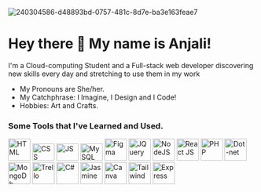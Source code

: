 
![240304586-d48893bd-0757-481c-8d7e-ba3e163feae7](https://github.com/AnjiCodes/AnjiCodes/assets/123791534/f8c21b41-40b0-429b-8c11-8eea13acee17)

# Hey there 👻 My name is Anjali!
<p> I'm a Cloud-computing Student and a Full-stack web developer discovering new skills every day and stretching to use them in my work </p>

- My Pronouns are She/her. <br>
- My Catchphrase: I Imagine, I Design and I Code! <br>
- Hobbies: Art and Crafts.

### Some Tools that I've Learned and Used.
<p align="left">
<img src="https://cdn.jsdelivr.net/gh/devicons/devicon/icons/html5/html5-plain-wordmark.svg" alt="HTML" width="45" height="45"/>
<img src="https://cdn.jsdelivr.net/gh/devicons/devicon/icons/css3/css3-original-wordmark.svg" alt="CSS" width="45" height="35"/>
<img src="https://cdn.jsdelivr.net/gh/devicons/devicon/icons/javascript/javascript-original.svg" alt="JS" width="45" height="35" />
<img src="https://cdn.jsdelivr.net/gh/devicons/devicon/icons/mysql/mysql-original-wordmark.svg" alt="MySQL" width="45" height="35" />
<img src="https://cdn.jsdelivr.net/gh/devicons/devicon/icons/figma/figma-original.svg" alt="Figma" width="45" height="45"/>
<img src="https://cdn.jsdelivr.net/gh/devicons/devicon/icons/jquery/jquery-original-wordmark.svg" alt="JQuery" width="45" height="45" />      
<img src="https://cdn.jsdelivr.net/gh/devicons/devicon/icons/nodejs/nodejs-original-wordmark.svg" alt="NodeJS" width="45" height="45"/>
<img src="https://cdn.jsdelivr.net/gh/devicons/devicon/icons/react/react-original-wordmark.svg"alt="React JS" width="45" height="45" />
<img src="https://cdn.jsdelivr.net/gh/devicons/devicon/icons/php/php-plain.svg" alt="PHP" width="45" height="45" />
<img src="https://cdn.jsdelivr.net/gh/devicons/devicon/icons/dot-net/dot-net-original-wordmark.svg" alt="Dot-net" width="45" height="45" />       
<img src="https://cdn.jsdelivr.net/gh/devicons/devicon/icons/mongodb/mongodb-original-wordmark.svg" alt="MongoDb" width="45" height="45" />  
<img src="https://cdn.jsdelivr.net/gh/devicons/devicon/icons/trello/trello-plain-wordmark.svg" alt="Trello" width="45" height="45" />  
<img src="https://cdn.jsdelivr.net/gh/devicons/devicon/icons/csharp/csharp-original.svg" alt="C#" width="45" height="45" />        
<img src="https://cdn.jsdelivr.net/gh/devicons/devicon/icons/jasmine/jasmine-plain-wordmark.svg" alt="Jasmine" width="45" height="45" />   
<img src="https://cdn.jsdelivr.net/gh/devicons/devicon/icons/canva/canva-original.svg" alt="Canva" width="45" height="45" />
<img src="https://cdn.jsdelivr.net/gh/devicons/devicon/icons/tailwindcss/tailwindcss-original-wordmark.svg" alt="Tailwind" width="45" height="45" />
<img src="https://cdn.jsdelivr.net/gh/devicons/devicon/icons/express/express-original.svg" alt="Express" width="45" height="45" />


